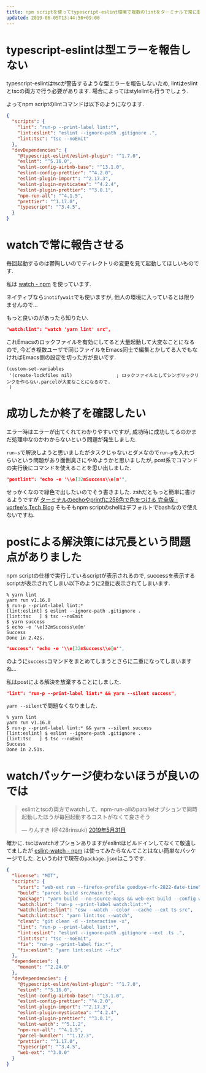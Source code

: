 ```yaml
---
title: npm scriptを使ってtypescript-eslint環境で複数のlintをターミナルで常に動かして成功をわかりやすくする
updated: 2019-06-05T13:44:50+09:00
---
```


# typescript-eslintは型エラーを報告しない

typescript-eslintはtscが警告するような型エラーを報告しないため,
lintはeslintとtscの両方で行う必要があります.
場合によってはstylelintも行うでしょう.

よってnpm scriptのlintコマンドは以下のようになります.

~~~json
{
  "scripts": {
    "lint": "run-p --print-label lint:*",
    "lint:eslint": "eslint --ignore-path .gitignore .",
    "lint:tsc": "tsc --noEmit"
  },
  "devDependencies": {
    "@typescript-eslint/eslint-plugin": "^1.7.0",
    "eslint": "^5.16.0",
    "eslint-config-airbnb-base": "^13.1.0",
    "eslint-config-prettier": "^4.2.0",
    "eslint-plugin-import": "^2.17.3",
    "eslint-plugin-mysticatea": "^4.2.4",
    "eslint-plugin-prettier": "^3.0.1",
    "npm-run-all": "^4.1.5",
    "prettier": "^1.17.0",
    "typescript": "^3.4.5",
  }
}
~~~

# watchで常に報告させる

毎回起動するのは鬱陶しいのでディレクトリの変更を見て起動してほしいものです.

私は
[watch - npm](https://www.npmjs.com/package/watch)
を使っています.

ネイティブなら`inotifywait`でも使いますが,
他人の環境に入っているとは限りませんので…

もっと良いのがあったら知りたい.

~~~json
"watch:lint": "watch 'yarn lint' src",
~~~

これEmacsのロックファイルを有効にしてると大量起動して大変なことになるので,
今どき複数ユーザで同じファイルをEmacs同士で編集とかしてる人でもなければEmacs側の設定を切った方が良いです.

~~~elisp
(custom-set-variables
 '(create-lockfiles nil)                ; ロックファイルとしてシンボリックリンクを作らない.parcelが大変なことになるので.
 )
~~~

# 成功したか終了を確認したい

エラー時はエラーが出てくれてわかりやすいですが,
成功時に成功してるのかまだ処理中なのかわからないという問題が発生しました.

`run-s`で解決しようと思いましたがタスクじゃないとダメなので`run-p`を入れづらいという問題があり面倒臭さにやめようかと思いましたが,
post系でコマンドの実行後にコマンドを使えることを思い出しました.

~~~json
"postlint": "echo -e '\\e[32mSuccess\\e[m'",
~~~

せっかくなので緑色で出したいのでそう書きました.
zshだともっと簡単に書けるようですが
[ターミナルのechoやprintfに256色で色をつける 完全版 - vorfee's Tech Blog](http://vorfee.hatenablog.jp/entry/2015/03/17/173635)
そもそもnpm scriptのshellはデフォルトでbashなので使えないですね.

# postによる解決策には冗長という問題点がありました

npm scriptの仕様で実行しているscriptが表示されるので,
successを表示するscriptが表示されてしまい以下のように2重に表示されてしまいます.

~~~console
% yarn lint
yarn run v1.16.0
$ run-p --print-label lint:*
[lint:eslint] $ eslint --ignore-path .gitignore .
[lint:tsc   ] $ tsc --noEmit
$ yarn success
$ echo -e '\e[32mSuccess\e[m'
Success
Done in 2.42s.
~~~

~~~json
"success": "echo -e '\\e[32mSuccess\\e[m'",
~~~

のように`success`コマンドをまとめてしまうとさらに二重になってしまいますね…

私はpostによる解決を放棄することにしました.

~~~json
"lint": "run-p --print-label lint:* && yarn --silent success",
~~~

`yarn --silent`で問題なくなりました.

~~~console
% yarn lint
yarn run v1.16.0
$ run-p --print-label lint:* && yarn --silent success
[lint:eslint] $ eslint --ignore-path .gitignore .
[lint:tsc   ] $ tsc --noEmit
Success
Done in 2.51s.
~~~

# watchパッケージ使わないほうが良いのでは

<blockquote class="twitter-tweet" data-lang="ja"><p lang="ja" dir="ltr">eslintとtscの両方でwatchして、npm-run-allのparallelオプションで同時起動したほうが毎回起動するコストがなくて良さそう</p>&mdash; りんすき (@428rinsuki) <a href="https://twitter.com/428rinsuki/status/1134371064081858560?ref_src=twsrc%5Etfw">2019年5月31日</a></blockquote>

確かに.
tscはwatchオプションありますがeslintはビルドインしてなくて敬遠してましたが
[eslint-watch - npm](https://www.npmjs.com/package/eslint-watch)
は使ってみたらなんてことはない簡単なパッケージでした.
というわけで現在の`package.json`はこうです.

~~~json
{
  "license": "MIT",
  "scripts": {
    "start": "web-ext run --firefox-profile goodbye-rfc-2822-date-time",
    "build": "parcel build src/main.ts",
    "package": "yarn build --no-source-maps && web-ext build --config web-ext-config.js",
    "watch:lint": "run-p --print-label watch:lint:*",
    "watch:lint:eslint": "esw --watch --color --cache --ext ts src",
    "watch:lint:tsc": "yarn lint:tsc --watch",
    "clean": "git clean -d --interactive -x",
    "lint": "run-p --print-label lint:*",
    "lint:eslint": "eslint --ignore-path .gitignore --ext .ts .",
    "lint:tsc": "tsc --noEmit",
    "fix": "run-p --print-label fix:*",
    "fix:eslint": "yarn lint:eslint --fix"
  },
  "dependencies": {
    "moment": "^2.24.0"
  },
  "devDependencies": {
    "@typescript-eslint/eslint-plugin": "^1.7.0",
    "eslint": "^5.16.0",
    "eslint-config-airbnb-base": "^13.1.0",
    "eslint-config-prettier": "^4.2.0",
    "eslint-plugin-import": "^2.17.3",
    "eslint-plugin-mysticatea": "^4.2.4",
    "eslint-plugin-prettier": "^3.0.1",
    "eslint-watch": "^5.1.2",
    "npm-run-all": "^4.1.5",
    "parcel-bundler": "^1.12.3",
    "prettier": "^1.17.0",
    "typescript": "^3.4.5",
    "web-ext": "^3.0.0"
  }
}
~~~
